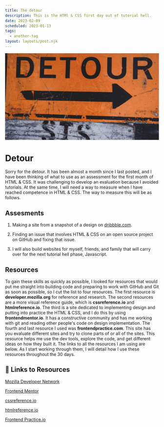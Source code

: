 ```yaml
---
title: The detour
description: This is the HTMl & CSS first day out of tutorial hell.
date: 2023-02-09
scheduled: 2023-01-13
tags:
  - another-tag
layout: layouts/post.njk
---
```


![detour picture](/img/detour.jpg)

# Detour

Sorry for the detour. It has been almost a month since I last posted, and I have been thinking of what to use as an assessment for the first month of HTML & CSS. It was challenging to develop an evaluation because I avoided tutorials. At the same time, I will need a way to measure when I have reached competence in HTML & CSS. The way to measure this will be as follows.

## Assesments

1. Making a site from a snapshot of a design on
   [dribbble.com](https://dribbble.com/).

2. Finding an issue that involves HTML & CSS on an open source project on GitHub and fixing that issue.

3. I will also build websites for myself, friends, and family that will carry over for the next tutorial hell phase, Javascript.

## Resources

To gain these skills as quickly as possible, I looked for resources that would put me straight into building code and preparing to work with GitHub and Git as soon as possible, so I cut the list to four resources. The first resource is **developer.mozilla.org** for reference and research. The second resources are a more visual reference guide, which is **cssreference.io** and **htmlreference.io**. The third is a site dedicated to implementing design and putting into practice the HTML & CSS, and I do this by using **frontendmentor.io**. It has a constructive community and has me working with git and reading other people's code on design implementation. The fourth and last resource I used was **frontendpractice.com**. This site has you evaluate different sites and try to clone parts of or all of the sites. This resource helps me use the dev tools, explore the code, and get different ideas on how they built it. The links to all the resources I am using are below. As I start working through them, I will detail how I use these resources throughout the 30 days.

## 🔗 Links to Resources

[Mozilla Developer Network](https://developer.mozilla.org/en-US/)

[Frontend Mentor](https://www.frontendmentor.io/home)

[cssreference.io](https://cssreference.io/)

[htmlreference.io](https://htmlreference.io/)

[Frontend Practice.io](https://www.frontendpractice.com/)
